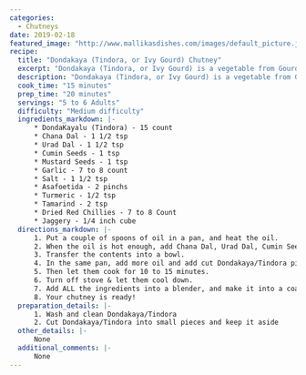 ```yaml
--- 
categories: 
  - Chutneys
date: 2019-02-18
featured_image: "http://www.mallikasdishes.com/images/default_picture.jpg"
recipe:
  title: "Dondakaya (Tindora, or Ivy Gourd) Chutney"
  excerpt: "Dondakaya (Tindora, or Ivy Gourd) is a vegetable from Gourd family that grows on a vine in a tropical weather."
  description: "Dondakaya (Tindora, or Ivy Gourd) is a vegetable from Gourd family that grows on a vine in a tropical weather. The Dondakaya Chutney is typically served with Rice and/or Rotis/Chapathis."
  cook_time: "15 minutes"
  prep_time: "20 minutes"
  servings: "5 to 6 Adults"
  difficulty: "Medium difficulty"
  ingredients_markdown: |-
      * DondaKayalu (Tindora) - 15 count
      * Chana Dal - 1 1/2 tsp
      * Urad Dal - 1 1/2 tsp
      * Cumin Seeds - 1 tsp
      * Mustard Seeds - 1 tsp
      * Garlic - 7 to 8 count
      * Salt - 1 1/2 tsp 
      * Asafoetida - 2 pinchs
      * Turmeric - 1/2 tsp
      * Tamarind - 2 tsp
      * Dried Red Chillies - 7 to 8 Count
      * Jaggery - 1/4 inch cube
  directions_markdown: |-
      1. Put a couple of spoons of oil in a pan, and heat the oil.
      2. When the oil is hot enough, add Chana Dal, Urad Dal, Cumin Seeds, Mustard Seeds, Garlic, Asafoetida and stir until they change the color to golden brown/red.
      3. Transfer the contents into a bowl.
      4. In the same pan, add more oil and add cut Dondakaya/Tindora pieces, Turmeric, Jaggery, Salt, then close the lid.
      5. Then let them cook for 10 to 15 minutes.
      6. Turn off stove & let them cool down.
      7. Add ALL the ingredients into a blender, and make it into a coarse paste. Makr sure you pay attention to the texture - do not make it into a smooth paste.
      8. Your chutney is ready!
  preparation_details: |-
      1. Wash and clean Dondakaya/Tindora
      2. Cut Dondakaya/Tindora into small pieces and keep it aside
  other_details: |-
      None
  additional_comments: |-
      None
---
```

